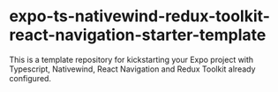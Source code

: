# expo-ts-nativewind-redux-toolkit-react-navigation-starter-template
This is a template repository for kickstarting your Expo project with Typescript, Nativewind, React Navigation and Redux Toolkit already configured.
